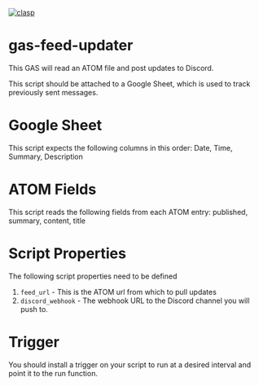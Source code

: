 [![clasp](https://img.shields.io/badge/built%20with-clasp-4285f4.svg)](https://github.com/google/clasp)

# gas-feed-updater
This GAS will read an ATOM file and post updates to Discord.

This script should be attached to a Google Sheet, which is used to track previously sent messages.

# Google Sheet
This script expects the following columns in this order: Date, Time, Summary, Description

# ATOM Fields
This script reads the following fields from each ATOM entry: published, summary, content, title


# Script Properties
The following script properties need to be defined

1. `feed_url` - This is the ATOM url from which to pull updates
2. `discord_webhook` - The webhook URL to the Discord channel you will push to.

# Trigger
You should install a trigger on your script to run at a desired interval and point it to the run function.

